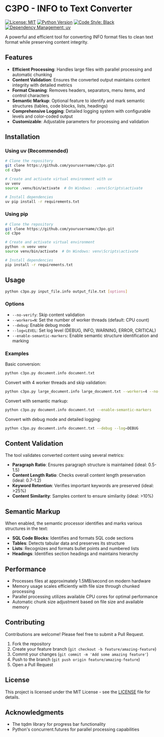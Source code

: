 # C3PO - INFO to Text Converter

[![License: MIT](https://img.shields.io/badge/License-MIT-yellow.svg)](https://opensource.org/licenses/MIT)
[![Python Version](https://img.shields.io/badge/python-3.6%2B-blue.svg)](https://www.python.org/downloads/)
[![Code Style: Black](https://img.shields.io/badge/code%20style-black-000000.svg)](https://github.com/psf/black)
[![Dependency Management: uv](https://img.shields.io/badge/dependency%20management-uv-blue.svg)](https://github.com/astral-sh/uv)

A powerful and efficient tool for converting INFO format files to clean text format while preserving content integrity.

## Features

- **Efficient Processing**: Handles large files with parallel processing and automatic chunking
- **Content Validation**: Ensures the converted output maintains content integrity with detailed metrics
- **Format Cleaning**: Removes headers, separators, menu items, and control characters
- **Semantic Markup**: Optional feature to identify and mark semantic structures (tables, code blocks, lists, headings)
- **Comprehensive Logging**: Detailed logging system with configurable levels and color-coded output
- **Customizable**: Adjustable parameters for processing and validation

## Installation

### Using uv (Recommended)

```bash
# Clone the repository
git clone https://github.com/yourusername/c3po.git
cd c3po

# Create and activate virtual environment with uv
uv venv
source .venv/bin/activate  # On Windows: .venv\Scripts\activate

# Install dependencies
uv pip install -r requirements.txt
```

### Using pip

```bash
# Clone the repository
git clone https://github.com/yourusername/c3po.git
cd c3po

# Create and activate virtual environment
python -m venv venv
source venv/bin/activate  # On Windows: venv\Scripts\activate

# Install dependencies
pip install -r requirements.txt
```

## Usage

```bash
python c3po.py input_file.info output_file.txt [options]
```

### Options

- `--no-verify`: Skip content validation
- `--workers=N`: Set the number of worker threads (default: CPU count)
- `--debug`: Enable debug mode
- `--log=LEVEL`: Set log level (DEBUG, INFO, WARNING, ERROR, CRITICAL)
- `--enable-semantic-markers`: Enable semantic structure identification and marking

### Examples

Basic conversion:

```bash
python c3po.py document.info document.txt
```

Convert with 4 worker threads and skip validation:

```bash
python c3po.py large_document.info large_document.txt --workers=4 --no-verify
```

Convert with semantic markup:

```bash
python c3po.py document.info document.txt --enable-semantic-markers
```

Convert with debug mode and detailed logging:

```bash
python c3po.py document.info document.txt --debug --log=DEBUG
```

## Content Validation

The tool validates converted content using several metrics:

- **Paragraph Ratio**: Ensures paragraph structure is maintained (ideal: 0.5-1.5)
- **Content Length Ratio**: Checks overall content length preservation (ideal: 0.7-1.2)
- **Keyword Retention**: Verifies important keywords are preserved (ideal: >25%)
- **Content Similarity**: Samples content to ensure similarity (ideal: >10%)

## Semantic Markup

When enabled, the semantic processor identifies and marks various structures in the text:

- **SQL Code Blocks**: Identifies and formats SQL code sections
- **Tables**: Detects tabular data and preserves its structure
- **Lists**: Recognizes and formats bullet points and numbered lists
- **Headings**: Identifies section headings and maintains hierarchy

## Performance

- Processes files at approximately 1.5MB/second on modern hardware
- Memory usage scales efficiently with file size through chunked processing
- Parallel processing utilizes available CPU cores for optimal performance
- Automatic chunk size adjustment based on file size and available memory

## Contributing

Contributions are welcome! Please feel free to submit a Pull Request.

1. Fork the repository
2. Create your feature branch (`git checkout -b feature/amazing-feature`)
3. Commit your changes (`git commit -m 'Add some amazing feature'`)
4. Push to the branch (`git push origin feature/amazing-feature`)
5. Open a Pull Request

## License

This project is licensed under the MIT License - see the [LICENSE](LICENSE) file for details.

## Acknowledgments

- The tqdm library for progress bar functionality
- Python's concurrent.futures for parallel processing capabilities
